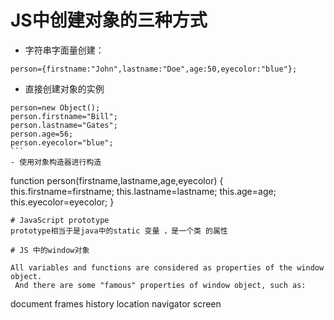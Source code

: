 # JS中创建对象的三种方式
- 字符串字面量创建：

````
person={firstname:"John",lastname:"Doe",age:50,eyecolor:"blue"};
````

- 直接创建对象的实例

````
person=new Object();
person.firstname="Bill";
person.lastname="Gates";
person.age=56;
person.eyecolor="blue";
```
- 使用对象构造器进行构造
````
function person(firstname,lastname,age,eyecolor)
{
this.firstname=firstname;
this.lastname=lastname;
this.age=age;
this.eyecolor=eyecolor;
}
````
# JavaScript prototype
prototype相当于是java中的static 变量 ，是一个类 的属性

# JS 中的window对象

All variables and functions are considered as properties of the window object.
 And there are some "famous" properties of window object, such as:

````
document frames history location navigator screen
````
